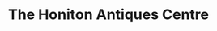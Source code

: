 ---
title: "The Honiton Antiques Centre"
url: /honiton/the-honiton-antiques-centre/
shop: antiques
---